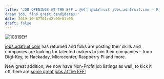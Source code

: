 ```yaml
---
title: 'JOB OPENINGS AT THE EFF … @eff @adafruit jobs.adafruit.com – Find a
dream job, find great candidates!'
date: 2019-10-07T01:42:00+01:00
draft: false
---
```


![10819Eff](https://cdn-blog.adafruit.com/uploads/2019/10/10819eff.jpg)

[jobs.adafruit.com](http://jobs.adafruit.com) has returned and folks are posting their skills and companies are looking for talented makers to join their companies – from Digi-Key, to Hackaday, Microcenter, Raspberry Pi and more.

New great addition, we now have Non-Profit job listings as well, to kick it off, here are [some great jobs at the EFF!](https://jobs.adafruit.com/jobs/category/non-profit/)